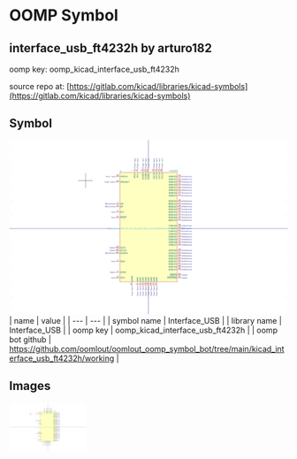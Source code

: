 # OOMP Symbol  
## interface_usb_ft4232h  by arturo182  
  
oomp key: oomp_kicad_interface_usb_ft4232h  
  
source repo at: [https://gitlab.com/kicad/libraries/kicad-symbols](https://gitlab.com/kicad/libraries/kicad-symbols)  
## Symbol  
  
[![working.png](working_600.png)](working.png)  
| name | value | 
| --- | --- | 
| symbol name | Interface_USB | 
| library name | Interface_USB | 
| oomp key | oomp_kicad_interface_usb_ft4232h | 
| oomp bot github | https://github.com/oomlout/oomlout_oomp_symbol_bot/tree/main/kicad_interface_usb_ft4232h/working | 
## Images  
  
[![working.png](working_140.png)](working.png)  
